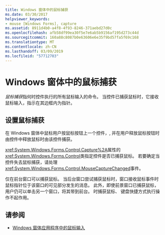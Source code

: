 ```yaml
---
title: Windows 窗体中的鼠标捕获
ms.date: 03/30/2017
helpviewer_keywords:
- mouse [Windows Forms], capture
ms.assetid: 8911d4b0-a4f8-4f93-8246-371aebd27d0c
ms.openlocfilehash: afb58df99ea30f5e7e6ab5b9156af195d273c44d
ms.sourcegitcommit: 160a88c8087b0e63606e6e35f9bd57fa5f69c168
ms.translationtype: MT
ms.contentlocale: zh-CN
ms.lasthandoff: 03/09/2019
ms.locfileid: "57712703"
---
```

# <a name="mouse-capture-in-windows-forms"></a>Windows 窗体中的鼠标捕获
*鼠标捕获*指何时控件执行的所有鼠标输入的命令。 当控件已捕获鼠标时，它接收鼠标输入，指示在其边框内为指针。  
  
## <a name="setting-mouse-capture"></a>设置鼠标捕获  
 在 Windows 窗体中鼠标用户按鼠标按钮上一个控件，, 并在用户释放鼠标按钮时由控件中释放鼠标时由该控件捕获。  
  
 <xref:System.Windows.Forms.Control.Capture%2A>属性的<xref:System.Windows.Forms.Control>类指定控件是否已捕获鼠标。 若要确定当控件失去鼠标捕获，请处理<xref:System.Windows.Forms.Control.MouseCaptureChanged>事件。  
  
 仅在前台窗口可以捕获鼠标。 当后台窗口尝试捕获鼠标时，窗口接收鼠标事件时鼠标指针位于该窗口的可见部分发生的消息。 此外，即使前景窗口已捕获鼠标，用户仍可以单击另一个窗口，将其带到前台。 时捕获鼠标、 键盘快捷方式执行操作不起作用。  
  
## <a name="see-also"></a>请参阅
- [Windows 窗体应用程序中的鼠标输入](mouse-input-in-a-windows-forms-application.md)
